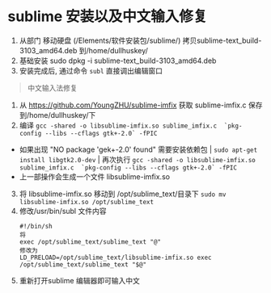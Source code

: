 # sublime 安装以及中文输入修复

1. 从部门 移动硬盘   (/Elements/软件安装包/sublime/) 拷贝sublime-text_build-3103_amd64.deb 到/home/dullhuskey/
2. 基础安装 sudo dpkg -i sublime-text_build-3103_amd64.deb
3. 安装完成后, 通过命令 ```subl``` 直接调出编辑窗口

> 中文输入法修复

1. 从 https://github.com/YoungZHU/sublime-imfix 获取 sublime-imfix.c 保存到/home/dullhuskey/下
2. 编译 ```gcc -shared -o libsublime-imfix.so sublime_imfix.c  `pkg-config --libs --cflags gtk+-2.0` -fPIC```

  * 如果出现 "NO package 'gek+-2.0' found" 需要安装依赖包 | ```sudo apt-get install libgtk2.0-dev```  | 再次执行 ```gcc -shared -o libsublime-imfix.so sublime_imfix.c  `pkg-config --libs --cflags gtk+-2.0` -fPIC```
  * 上一部操作会生成一个文件 libsublime-imfix.so 

3. 将 libsublime-imfix.so 移动到 /opt/sublime_text/目录下   ```sudo mv libsublime-imfix.so /opt/sublime_text```
4. 修改/usr/bin/subl 文件内容 
	```
	#!/bin/sh
	将
	exec /opt/sublime_text/sublime_text "@"
	修改为
	LD_PRELOAD=/opt/sublime_text/libsublime-imfix.so exec /opt/sublime_text/sublime_text "$@"
	```
5. 重新打开sublime 编辑器即可输入中文